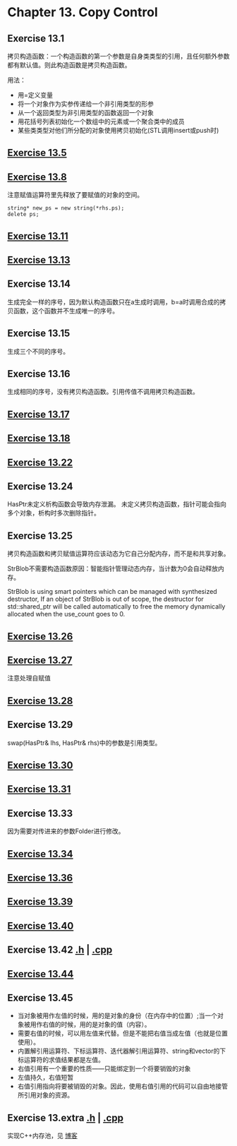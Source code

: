 # Chapter 13. Copy Control

## Exercise 13.1
拷贝构造函数：一个构造函数的第一个参数是自身类类型的引用，且任何额外参数都有默认值。则此构造函数是拷贝构造函数。

用法：
- 用=定义变量
- 将一个对象作为实参传递给一个非引用类型的形参
- 从一个返回类型为非引用类型的函数返回一个对象
- 用花括号列表初始化一个数组中的元素或一个聚合类中的成员
- 某些类类型对他们所分配的对象使用拷贝初始化(STL调用insert或push时)

## [Exercise 13.5](ex13_5.cpp)

## [Exercise 13.8](ex13_8.cpp)
注意赋值运算符里先释放了要赋值的对象的空间。
```
string* new_ps = new string(*rhs.ps);
delete ps;
```

## [Exercise 13.11](ex13_11.cpp)

## [Exercise 13.13](ex13_13.cpp)

## Exercise 13.14
生成完全一样的序号，因为默认构造函数只在a生成时调用，b=a时调用合成的拷贝函数，这个函数并不生成唯一的序号。

## Exercise 13.15
生成三个不同的序号。

## Exercise 13.16
生成相同的序号，没有拷贝构造函数。引用传值不调用拷贝构造函数。

## [Exercise 13.17](ex13_17.cpp)

## [Exercise 13.18](ex13_18.cpp)

## [Exercise 13.22](ex13_22.cpp)

## Exercise 13.24
HasPtr未定义析构函数会导致内存泄漏。
未定义拷贝构造函数，指针可能会指向多个对象，析构时多次删除指针。

## Exercise 13.25
拷贝构造函数和拷贝赋值运算符应该动态为它自己分配内存，而不是和共享对象。

StrBlob不需要构造函数原因：智能指针管理动态内存，当计数为0会自动释放内存。

StrBlob is using smart pointers which can be managed with synthesized destructor, If an object of StrBlob is out of scope, the destructor for std::shared_ptr will be called automatically to free the memory dynamically allocated when the use_count goes to 0.

## [Exercise 13.26](ex13_26.cpp)

## [Exercise 13.27](ex13_27.cpp)
注意处理自赋值

## [Exercise 13.28](ex13_28.cpp)

## Exercise 13.29
swap(HasPtr& lhs, HasPtr& rhs)中的参数是引用类型。

## [Exercise 13.30](ex13_30.cpp)

## [Exercise 13.31](ex13_31.cpp)

## Exercise 13.33
因为需要对传进来的参数Folder进行修改。

## [Exercise 13.34](ex13_34.cpp)

## [Exercise 13.36](ex13_36.cpp)

## [Exercise 13.39](ex13_39_40.cpp)

## [Exercise 13.40](ex13_39_40.cpp)

## Exercise 13.42 [.h](ex13_42.h) | [.cpp](ex13_42.cpp)

## [Exercise 13.44](ex13_44.cpp)

## Exercise 13.45

- 当对象被用作左值的时候，用的是对象的身份（在内存中的位置）;当一个对象被用作右值的时候，用的是对象的值（内容）。
- 需要右值的时候，可以用左值来代替。但是不能把右值当成左值（也就是位置使用）。
- 内置解引用运算符、下标运算符、迭代器解引用运算符、string和vector的下标运算符的求值结果都是左值。
- 右值引用有一个重要的性质——只能绑定到一个将要销毁的对象
- 左值持久，右值短暂
- 右值引用指向将要被销毁的对象。因此，使用右值引用的代码可以自由地接管所引用对象的资源。

##  Exercise 13.extra [.h](ex13_mempool.h) | [.cpp](ex13_TestClass.cpp)
实现C++内存池，见
[博客](http://tuzhii.com/2015/05/06/memorypool)
